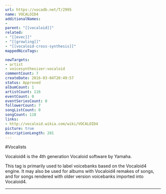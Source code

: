 ```yaml
---
url: https://vocadb.net/T/2995
name: VOCALOID4
additionalNames: 
- 
parent: "[[vocaloid]]"
related:
- "[[evec]]"
- "[[growling]]"
- "[[vocaloid-cross-synthesis]]"
mappedNicoTags:

newTargets:
- artist
- voicesynthesizer:vocaloid
commentCount: 7
createDate: 2016-03-04T20:49:57
status: Approved
albumCount: 1
artistCount: 116
eventCount: 0
eventSeriesCount: 0
followerCount: 7
songListCount: 0
songCount: 118
links: 
- http://vocaloid.wikia.com/wiki/VOCALOID4
picture: true
descriptionLength: 281
---
```


#Vocalists

Vocaloid4 is the 4th generation Vocaloid software by Yamaha.

This tag is primarily used to label voicebanks based on the Vocaloid4 engine. It may also be used for albums with Vocaloid4 remakes of songs, and for songs rendered with older version voicebanks imported into Vocaloid4.

---


